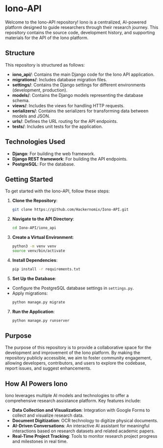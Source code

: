 # Iono-API

Welcome to the Iono-API repository! Iono is a centralized, AI-powered platform designed to guide researchers through their research journey. This repository contains the source code, development history, and supporting materials for the API of the Iono platform.

## Structure

This repository is structured as follows:

- **iono_api/**: Contains the main Django code for the Iono API application.
- **migrations/**: Includes database migration files.
- **settings/**: Contains the Django settings for different environments (development, production).
- **models/**: Contains the Django models representing the database schema.
- **views/**: Includes the views for handling HTTP requests.
- **serializers/**: Contains the serializers for transforming data between models and JSON.
- **urls/**: Defines the URL routing for the API endpoints.
- **tests/**: Includes unit tests for the application.

## Technologies Used

- **Django**: For building the web framework.
- **Django REST framework**: For building the API endpoints.
- **PostgreSQL**: For the database.

## Getting Started

To get started with the Iono-API, follow these steps:

1. **Clone the Repository**:
   ```bash
   git clone https://github.com/Hackernomix/Iono-API.git
   ```
2. **Navigate to the API Directory**:
   ```bash
   cd Iono-API/iono_api
   ```
3. **Create a Virtual Environment**:
   ```bash
   python3 -m venv venv
   source venv/bin/activate
   ```
4. **Install Dependencies**:
   ```bash
   pip install -r requirements.txt
   ```
5. **Set Up the Database**:
- Configure the PostgreSQL database settings in `settings.py`.
- Apply migrations:
   ```bash
   python manage.py migrate
   ```
7. **Run the Application**:
   ```bash
   python manage.py runserver
   ```
   
## Purpose

The purpose of this repository is to provide a collaborative space for the development and improvement of the Iono platform. By making the repository publicly accessible, we aim to foster community engagement, allowing developers, contributors, and users to explore the codebase, report issues, and suggest enhancements.

## How AI Powers Iono

Iono leverages multiple AI models and technologies to offer a comprehensive research assistance platform. Key features include:

- **Data Collection and Visualization**: Integration with Google Forms to collect and visualize research data.
- **Document Digitization**: OCR technology to digitize physical documents.
- **AI-Driven Conversations**: An interactive AI assistant for meaningful interactions based on research datasets and related academic papers.
- **Real-Time Project Tracking**: Tools to monitor research project progress and milestones in real time.

